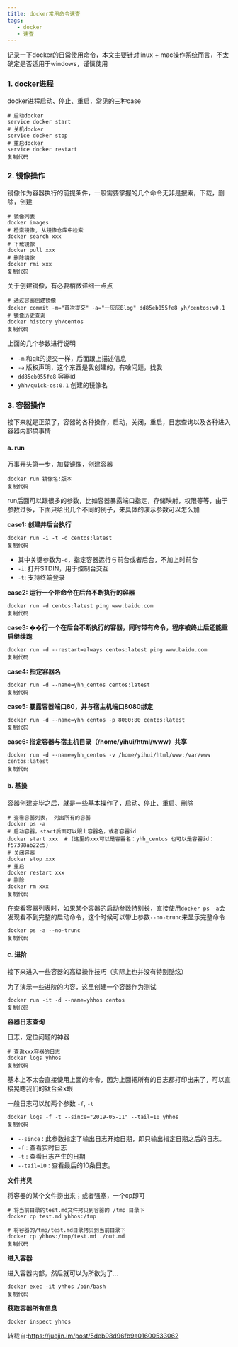 ```yaml
---
title: docker常用命令速查
tags: 
   - docker
   - 速查
---
```



记录一下docker的日常使用命令，本文主要针对linux + mac操作系统而言，不太确定是否适用于windows，谨慎使用

### 1. docker进程

docker进程启动、停止、重启，常见的三种case

```
# 启动docker
service docker start
# 关机docker
service docker stop
# 重启docker
service docker restart
复制代码
```

### 2. 镜像操作

镜像作为容器执行的前提条件，一般需要掌握的几个命令无非是搜索，下载，删除，创建

```
# 镜像列表
docker images
# 检索镜像, 从镜像仓库中检索
docker search xxx
# 下载镜像
docker pull xxx
# 删除镜像
docker rmi xxx
复制代码
```

关于创建镜像，有必要稍微详细一点点

```
# 通过容器创建镜像
docker commit -m="首次提交" -a="一灰灰Blog" dd85eb055fe8 yh/centos:v0.1
# 镜像历史查询
docker history yh/centos
复制代码
```

上面的几个参数进行说明

- `-m` 和git的提交一样，后面跟上描述信息
- `-a` 版权声明，这个东西是我创建的，有啥问题，找我
- `dd85eb055fe8` 容器id
- `yhh/quick-os:0.1` 创建的镜像名

### 3. 容器操作

接下来就是正菜了，容器的各种操作，启动，关闭，重启，日志查询以及各种进入容器内部搞事情

#### a. run

万事开头第一步，加载镜像，创建容器

```
docker run 镜像名:版本
复制代码
```

run后面可以跟很多的参数，比如容器暴露端口指定，存储映射，权限等等，由于参数过多，下面只给出几个不同的例子，来具体的演示参数可以怎么加

**case1: 创建并后台执行**

```
docker run -i -t -d centos:latest
复制代码
```

- 其中关键参数为`-d`，指定容器运行与前台或者后台，不加上时前台
- `-i`: 打开STDIN，用于控制台交互
- `-t`: 支持终端登录

**case2: 运行一个带命令在后台不断执行的容器**

```
docker run -d centos:latest ping www.baidu.com
复制代码
```

**case3: ��行一个在后台不断执行的容器，同时带有命令，程序被终止后还能重启继续跑**

```
docker run -d --restart=always centos:latest ping www.baidu.com
复制代码
```

**case4: 指定容器名**

```
docker run -d --name=yhh_centos centos:latest
复制代码
```

**case5: 暴露容器端口80，并与宿主机端口8080绑定**

```
docker run -d --name=yhh_centos -p 8080:80 centos:latest
复制代码
```

**case6: 指定容器与宿主机目录（/home/yihui/html/www）共享**

```
docker run -d --name=yhh_centos -v /home/yihui/html/www:/var/www centos:latest
复制代码
```

#### b. 基操

容器创建完毕之后，就是一些基本操作了，启动、停止、重启、删除

```
# 查看容器列表， 列出所有的容器
docker ps -a 
# 启动容器，start后面可以跟上容器名，或者容器id
docker start xxx  # (这里的xxx可以是容器名：yhh_centos 也可以是容器id：f57398ab22c5)
# 关闭容器
docker stop xxx
# 重启
docker restart xxx
# 删除
docker rm xxx
复制代码
```

在查看容器列表时，如果某个容器的启动参数特别长，直接使用`docker ps -a`会发现看不到完整的启动命令，这个时候可以带上参数`--no-trunc`来显示完整命令

```
docker ps -a --no-trunc
复制代码
```

#### c. 进阶

接下来进入一些容器的高级操作技巧（实际上也并没有特别酷炫）

为了演示一些进阶的内容，这里创建一个容器作为测试

```
docker run -it -d --name=yhhos centos
复制代码
```

**容器日志查询**

日志，定位问题的神器

```
# 查询xxx容器的日志
docker logs yhhos
复制代码
```

基本上不太会直接使用上面的命令，因为上面把所有的日志都打印出来了，可以直接晃瞎我们的钛合金x眼

一般日志可以加两个参数 `-f`, `-t`

```
docker logs -f -t --since="2019-05-11" --tail=10 yhhos
复制代码
```

- `--since` : 此参数指定了输出日志开始日期，即只输出指定日期之后的日志。
- `-f` : 查看实时日志
- `-t` : 查看日志产生的日期
- `--tail=10` : 查看最后的10条日志。

**文件拷贝**

将容器的某个文件捞出来；或者强塞，一个cp即可

```
# 将当前目录的test.md文件拷贝到容器的 /tmp 目录下
docker cp test.md yhhos:/tmp

# 将容器的/tmp/test.md目录拷贝到当前目录下
docker cp yhhos:/tmp/test.md ./out.md
复制代码
```

**进入容器**

进入容器内部，然后就可以为所欲为了...

```
docker exec -it yhhos /bin/bash
复制代码
```

**获取容器所有信息**

```
docker inspect yhhos
```

转载自:https://juejin.im/post/5deb98d96fb9a01600533062


